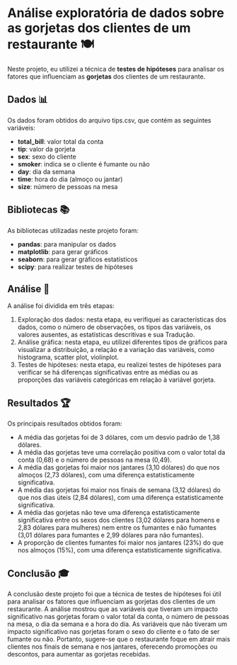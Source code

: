 # Análise exploratória de dados sobre as gorjetas dos clientes de um restaurante 🍽️

Neste projeto, eu utilizei a técnica de **testes de hipóteses** para analisar os fatores que influenciam as **gorjetas** dos clientes de um restaurante.

## Dados 📊

Os dados foram obtidos do arquivo tips.csv, que contém as seguintes variáveis:

- **total_bill**: valor total da conta
- **tip**: valor da gorjeta
- **sex**: sexo do cliente
- **smoker**: indica se o cliente é fumante ou não
- **day**: dia da semana
- **time**: hora do dia (almoço ou jantar)
- **size**: número de pessoas na mesa

## Bibliotecas 📚

As bibliotecas utilizadas neste projeto foram:

- **pandas**: para manipular os dados
- **matplotlib**: para gerar gráficos
- **seaborn**: para gerar gráficos estatísticos
- **scipy**: para realizar testes de hipóteses

## Análise 🔎

A análise foi dividida em três etapas:

1. Exploração dos dados: nesta etapa, eu verifiquei as características dos dados, como o número de observações, os tipos das variáveis, os valores ausentes, as estatísticas descritivas e sua Tradução.
2. Análise gráfica: nesta etapa, eu utilizei diferentes tipos de gráficos para visualizar a distribuição, a relação e a variação das variáveis, como histograma, scatter plot, violinplot.
3. Testes de hipóteses: nesta etapa, eu realizei testes de hipóteses para verificar se há diferenças significativas entre as médias ou as proporções das variáveis categóricas em relação à variável gorjeta.

## Resultados 🏆

Os principais resultados obtidos foram:

- A média das gorjetas foi de 3 dólares, com um desvio padrão de 1,38 dólares.
- A média das gorjetas teve uma correlação positiva com o valor total da conta (0,68) e o número de pessoas na mesa (0,49).
- A média das gorjetas foi maior nos jantares (3,10 dólares) do que nos almoços (2,73 dólares), com uma diferença estatisticamente significativa.
- A média das gorjetas foi maior nos finais de semana (3,12 dólares) do que nos dias úteis (2,84 dólares), com uma diferença estatisticamente significativa.
- A média das gorjetas não teve uma diferença estatisticamente significativa entre os sexos dos clientes (3,02 dólares para homens e 2,83 dólares para mulheres) nem entre os fumantes e não fumantes (3,01 dólares para fumantes e 2,99 dólares para não fumantes).
- A proporção de clientes fumantes foi maior nos jantares (23%) do que nos almoços (15%), com uma diferença estatisticamente significativa.

## Conclusão 🎓

A conclusão deste projeto foi que a técnica de testes de hipóteses foi útil para analisar os fatores que influenciam as gorjetas dos clientes de um restaurante. A análise mostrou que as variáveis que tiveram um impacto significativo nas gorjetas foram o valor total da conta, o número de pessoas na mesa, o dia da semana e a hora do dia. As variáveis que não tiveram um impacto significativo nas gorjetas foram o sexo do cliente e o fato de ser fumante ou não. Portanto, sugere-se que o restaurante foque em atrair mais clientes nos finais de semana e nos jantares, oferecendo promoções ou descontos, para aumentar as gorjetas recebidas.
